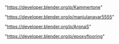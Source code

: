 "https://developer.blender.org/p/Kammertone"

"https://developer.blender.org/p/manjulanayar5555"

"https://developer.blender.org/p/ArpnaS"

"https://developer.blender.org/p/epoxyflooring"

 
